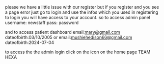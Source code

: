 please we have a little issue with our register but if you register and you see a page error just go to login and use the infos which you used in registering to login you will have access to your account.
so to access admin panel 
username: newstaff
pass: password

and to access patient dashboard
email:mary@gmail.com
dateofbirth:03/10/2005
or
email:mushiehedison66@gmail.com
dateofbirth:2024-07-04

to access the the admin login click on the icon on the home page 
TEAM HEXA
